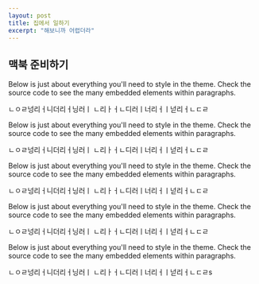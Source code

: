 ```yaml
---
layout: post
title: 집에서 일하기
excerpt: "해보니까 어렵더라"
---
```


## 맥북 준비하기

Below is just about everything you'll need to style in the theme. Check the source code to see the many embedded elements within paragraphs.

ㄴㅇㄹ넝리ㅓ니더리ㅓ닝러ㅣ
ㄴ리ㅏㅓㄴ디러ㅣ너리ㅓㅣ넏리ㅓㄴㄷㄹ


Below is just about everything you'll need to style in the theme. Check the source code to see the many embedded elements within paragraphs.

ㄴㅇㄹ넝리ㅓ니더리ㅓ닝러ㅣ
ㄴ리ㅏㅓㄴ디러ㅣ너리ㅓㅣ넏리ㅓㄴㄷㄹ

Below is just about everything you'll need to style in the theme. Check the source code to see the many embedded elements within paragraphs.

ㄴㅇㄹ넝리ㅓ니더리ㅓ닝러ㅣ
ㄴ리ㅏㅓㄴ디러ㅣ너리ㅓㅣ넏리ㅓㄴㄷㄹ

Below is just about everything you'll need to style in the theme. Check the source code to see the many embedded elements within paragraphs.

ㄴㅇㄹ넝리ㅓ니더리ㅓ닝러ㅣ
ㄴ리ㅏㅓㄴ디러ㅣ너리ㅓㅣ넏리ㅓㄴㄷㄹ

Below is just about everything you'll need to style in the theme. Check the source code to see the many embedded elements within paragraphs.

ㄴㅇㄹ넝리ㅓ니더리ㅓ닝러ㅣ
ㄴ리ㅏㅓㄴ디러ㅣ너리ㅓㅣ넏리ㅓㄴㄷㄹs
